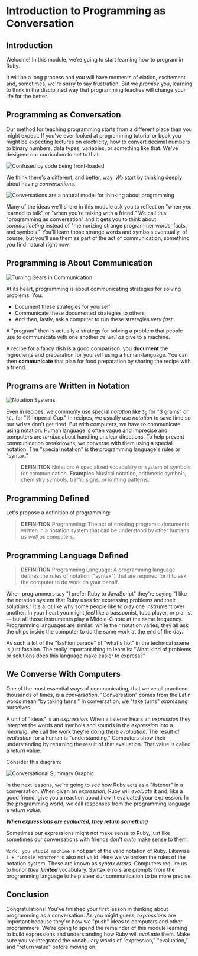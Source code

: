 # Introduction to Programming as Conversation

## Introduction

Welcome! In this module, we’re going to start learning how to program in Ruby.

It will be a long process and you will have moments of elation, excitement and,
sometimes, we're sorry to say frustration. But we _promise_ you, learning to
think in the disciplined way that programming teaches will change your life for
the better.

## Programming as Conversation

Our method for teaching programming starts from a different place than you
might expect. If you've ever looked at programming tutorial or book you might
be expecting lectures on electricity, how to convert decimal numbers to binary
numbers, data types, variables, or something like that. We've designed our
curriculum to _not_ to that.

![Confused by code being front-loaded](https://curriculum-content.s3.amazonaws.com/programming-univbasics/intro-to-programming-as-conversation/Image_50_SadHead.png)

We think there's a different, and better, way. _We_ start by thinking deeply
about having _conversations_.

![Conversations are a natural model for thinking about programming](https://curriculum-content.s3.amazonaws.com/programming-univbasics/intro-to-programming-as-conversation/Image_51_HappyHead.png)

Many of the ideas we’ll share in this module ask you to reflect on "when you
learned to talk" or "when you’re talking with a friend." We call this
"programming as conversation" and it gets you to think about _communicating_
instead of "memorizing strange programmer words, facts, and symbols." You'll
learn those strange words and symbols eventually, of course, but you'll see
them as part of the act of communication, something you find natural right now.

## Programming is About Communication

![Turning Gears in Communication](https://curriculum-content.s3.amazonaws.com/programming-univbasics/intro-to-programming-as-conversation/Image_53_TwoHeads_Evaluatoin%20.png)

At its heart, programming is about communicating strategies for solving
problems. You:

* Document these strategies for yourself
* Communicate these documented strategies to others
* And then, lastly, ask a computer to run these strategies _very fast_

A "program" then is actually a strategy for solving a problem that people use
to communicate with one another _as well as_ give to a machine.

A recipe for a fancy dish is a good comparison: you **document** the
ingredients and preparation for yourself using a human-language. You can then
**communicate** that plan for food preparation by sharing the recipe with a
friend.

## Programs are Written in Notation

![Notation Systems](https://curriculum-content.s3.amazonaws.com/programming-univbasics/intro-to-programming-as-conversation/Image_82_GraphicNotationSystems.png)

Even in recipes, we commonly use special _notation_ like `3g` for "3 grams" or
`½C.` for "½ Imperial Cup." In recipes, we usually use _notation_ to save time
so our wrists don't get tired. But with computers, we have to communicate using
notation. Human language is often vague and imprecise and computers are
_terrible_ about handling unclear directions. To help prevent communication
breakdowns, we converse with them using a special notation. The "special
notation" is the programming language's rules or "syntax."

> **DEFINITION** Notation: A specialized vocabulary or system of symbols for
> communication. **Examples** Musical notation, arithmetic symbols, chemistry
> symbols, traffic signs, or knitting patterns.

## Programming Defined

Let's propose a definition of programming:

> **DEFINITION** Programming: The act of creating programs: documents written
> in a notation system that can be understood by other humans _as well as_
> computers.

## Programming Language Defined

> **DEFINITION** Programming Language: A programming language defines the rules
> of notation ("syntax") that are required for it to ask the computer to do
> work on your behalf.

When programmers say "I prefer Ruby to JavaScript" they're saying "I like the
notation system that Ruby uses for expressing problems and their solutions."
It's a lot like why some people like to play one instrument over another. In
your heart you might _feel_ like a bassoonist, tuba player, or pianist &mdash;
but all those instruments play a Middle-C note at the same frequency.
Programming languages are similar: while their notation varies, they all ask
the chips inside the computer to do the same work at the end of the day.

As such a lot of the "fashion parade" of "what's hot" in the technical scene is
just fashion. The really important thing to learn is: "What kind of problems or
solutions does this language make easier to express?"

## We Converse With Computers

One of the most essential ways of communicating, that we've all practiced
thousands of times, is a _conversation_.  "Conversation" comes from the Latin
words mean "by taking turns." In conversation, we "take turns" _expressing_
ourselves.

A unit of "ideas" is an _expression_. When a listener hears an _expression_
they interpret the words and symbols and sounds in the _expression_ into a
_meaning_. We call the work they're doing there _evaluation_. The result of
_evaluation_ for a human is "understanding." Computers show their understanding
by returning the result of that evaluation. That value is called a _return_
value.

Consider this diagram:

![Conversational Summary Graphic](https://curriculum-content.s3.amazonaws.com/programming-univbasics/intro-to-programming-as-conversation/Image_52_TwoHeadsConversingSummary.png)

In the next lessons, we're going to see how Ruby acts as a "listener" in a
conversation. When given an _expression_, Ruby will _evaluate_ it and, like a
good friend, give you a reaction about _how_ it evaluated your expression. In
the programming world, we call responses from the programming language a _return
value_.

***When expressions are evaluated, they return something***

Sometimes our expressions might not make sense to Ruby, just like sometimes our
conversations with friends don't _quite_ make sense to them.

`Work, you stupid machine` is not part of the valid notation of Ruby. Likewise
`1 + "Cookie Monster"` is also not valid. Here we've broken the rules of the
notation system. These are known as _syntax errors_. Computers require us to
honor _their_ ***limited*** vocabulary. Syntax errors are prompts from the
programming language to help steer _our_ communication to be more precise.

## Conclusion

Congratulations! You've finished your first lesson in thinking about
programming as a conversation. As you might guess, _expressions_ are important
because they're how we "push" ideas to computers and other programmers. We're
going to spend the remainder of this module learning to build expressions and
understanding how Ruby will _evaluate_ them. Make sure you've integrated the
vocabulary words of "expression," "evaluation," and "return value" before
moving on.
